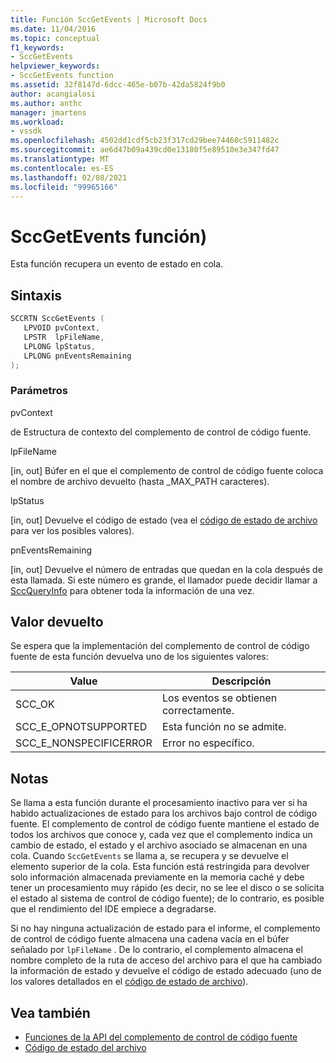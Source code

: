 ```yaml
---
title: Función SccGetEvents | Microsoft Docs
ms.date: 11/04/2016
ms.topic: conceptual
f1_keywords:
- SccGetEvents
helpviewer_keywords:
- SccGetEvents function
ms.assetid: 32f8147d-6dcc-465e-b07b-42da5824f9b0
author: acangialosi
ms.author: anthc
manager: jmartens
ms.workload:
- vssdk
ms.openlocfilehash: 4502dd1cdf5cb23f317cd29bee74460c5911482c
ms.sourcegitcommit: ae6d47b09a439cd0e13180f5e89510e3e347fd47
ms.translationtype: MT
ms.contentlocale: es-ES
ms.lasthandoff: 02/08/2021
ms.locfileid: "99965166"
---
```

# <a name="sccgetevents-function"></a>SccGetEvents función)
Esta función recupera un evento de estado en cola.

## <a name="syntax"></a>Sintaxis

```cpp
SCCRTN SccGetEvents (
   LPVOID pvContext,
   LPSTR  lpFileName,
   LPLONG lpStatus,
   LPLONG pnEventsRemaining
);
```

### <a name="parameters"></a>Parámetros
 pvContext

de Estructura de contexto del complemento de control de código fuente.

 lpFileName

[in, out] Búfer en el que el complemento de control de código fuente coloca el nombre de archivo devuelto (hasta _MAX_PATH caracteres).

 lpStatus

[in, out] Devuelve el código de estado (vea el [código de estado de archivo](../extensibility/file-status-code-enumerator.md) para ver los posibles valores).

 pnEventsRemaining

[in, out] Devuelve el número de entradas que quedan en la cola después de esta llamada. Si este número es grande, el llamador puede decidir llamar a [SccQueryInfo](../extensibility/sccqueryinfo-function.md) para obtener toda la información de una vez.

## <a name="return-value"></a>Valor devuelto
 Se espera que la implementación del complemento de control de código fuente de esta función devuelva uno de los siguientes valores:

|Value|Descripción|
|-----------|-----------------|
|SCC_OK|Los eventos se obtienen correctamente.|
|SCC_E_OPNOTSUPPORTED|Esta función no se admite.|
|SCC_E_NONSPECIFICERROR|Error no específico.|

## <a name="remarks"></a>Notas
 Se llama a esta función durante el procesamiento inactivo para ver si ha habido actualizaciones de estado para los archivos bajo control de código fuente. El complemento de control de código fuente mantiene el estado de todos los archivos que conoce y, cada vez que el complemento indica un cambio de estado, el estado y el archivo asociado se almacenan en una cola. Cuando `SccGetEvents` se llama a, se recupera y se devuelve el elemento superior de la cola. Esta función está restringida para devolver solo información almacenada previamente en la memoria caché y debe tener un procesamiento muy rápido (es decir, no se lee el disco o se solicita el estado al sistema de control de código fuente); de lo contrario, es posible que el rendimiento del IDE empiece a degradarse.

 Si no hay ninguna actualización de estado para el informe, el complemento de control de código fuente almacena una cadena vacía en el búfer señalado por `lpFileName` . De lo contrario, el complemento almacena el nombre completo de la ruta de acceso del archivo para el que ha cambiado la información de estado y devuelve el código de estado adecuado (uno de los valores detallados en el [código de estado de archivo](../extensibility/file-status-code-enumerator.md)).

## <a name="see-also"></a>Vea también
- [Funciones de la API del complemento de control de código fuente](../extensibility/source-control-plug-in-api-functions.md)
- [Código de estado del archivo](../extensibility/file-status-code-enumerator.md)
